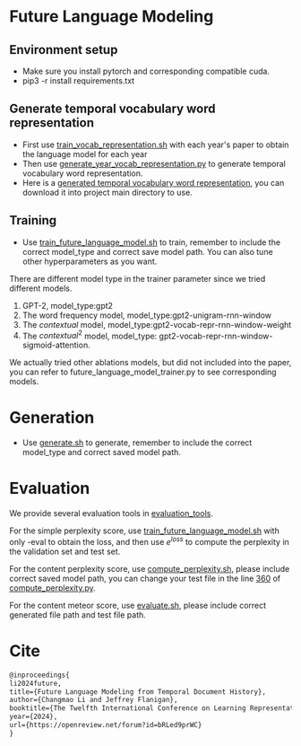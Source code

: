 # Future Language Modeling

## Environment setup

- Make sure you install pytorch and corresponding compatible cuda.
- pip3 -r install requirements.txt

## Generate temporal vocabulary word representation

- First use [train_vocab_representation.sh](https://github.com/jlab-nlp/Future-Language-Modeling/blob/main/train_vocab_representation.sh) with each year's paper to obtain the language model for each year
- Then use [generate_year_vocab_representation.py](https://github.com/jlab-nlp/Future-Language-Modeling/blob/main/data_process/generate_year_vocab_representation.py) to generate temporal vocabulary word representation. 
- Here is a [generated temporal vocabulary word representation](https://drive.google.com/file/d/10R8ziuSadVXyUU-0xf8Ds-kANljgutJP/view?usp=sharing), you can download it into project main directory to use.

## Training

- Use [train_future_language_model.sh](https://github.com/jlab-nlp/Future-Language-Modeling/blob/main/train_future_language_model.sh) to train, remember to include the correct model_type and correct save model path. You can also tune other hyperparameters as you want.

There are different model type in the trainer parameter since we tried different models.

1. GPT-2, model_type:gpt2
2. The word frequency model, model_type:gpt2-unigram-rnn-window
3. The $contextual$ model, model_type:gpt2-vocab-repr-rnn-window-weight
4. The $contextual^2$ model, model_type: gpt2-vocab-repr-rnn-window-sigmoid-attention.

We actually tried other ablations models, but did not included into the paper, you can refer to future_language_model_trainer.py to see corresponding models.

# Generation

- Use [generate.sh](https://github.com/jlab-nlp/Future-Language-Modeling/blob/main/generate.sh) to generate, remember to include the correct model_type and correct saved model path.

# Evaluation

We provide several evaluation tools in [evaluation_tools](https://github.com/jlab-nlp/Future-Language-Modeling/tree/main/evaluation_tools).

For the simple perplexity score, use  [train_future_language_model.sh](https://github.com/jlab-nlp/Future-Language-Modeling/blob/main/train_future_language_model.sh)  with only -eval to obtain the loss, and then  use $e^{loss}$ to compute the perplexity in the validation set and test set.

For the content perplexity score, use [compute_perplexity.sh](https://github.com/jlab-nlp/Future-Language-Modeling/blob/main/evaluation_tools/compute_perplexity.sh), please include correct saved model path, you can change your test file in the line [360](https://github.com/jlab-nlp/Future-Language-Modeling/blob/main/evaluation_tools/compute_perplexity.py#L360C1-L360C44) of [compute_perplexity.py](https://github.com/jlab-nlp/Future-Language-Modeling/blob/main/evaluation_tools/compute_perplexity.py).

For the content meteor score, use [evaluate.sh](https://github.com/jlab-nlp/Future-Language-Modeling/blob/main/evaluation_tools/evaluate.sh), please include correct generated file path and test file path.





# Cite

```tex
@inproceedings{
li2024future,
title={Future Language Modeling from Temporal Document History},
author={Changmao Li and Jeffrey Flanigan},
booktitle={The Twelfth International Conference on Learning Representations},
year={2024},
url={https://openreview.net/forum?id=bRLed9prWC}
}
```









